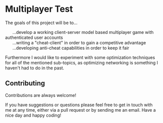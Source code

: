 
# Multiplayer Test

The goals of this project will be to...  

&nbsp;&nbsp;&nbsp;&nbsp;&nbsp;&nbsp;...develop a working client-server model based multiplayer game with authenticated user accounts  
&nbsp;&nbsp;&nbsp;&nbsp;&nbsp;&nbsp;...writing a "cheat-client" in order to gain a competitive advantage  
&nbsp;&nbsp;&nbsp;&nbsp;&nbsp;&nbsp;...developing anti-cheat capabilities in order to keep it fair

Furthermore I would like to experiment with some optimization techniques for all of the mentioned sub-topics, as optimizing networking is something I haven't had to do in the past.
## Contributing

Contributions are always welcome!

If you have suggestions or questions please feel free to get in touch with me at any time, either via a pull request or by sending me an email. Have a nice day and happy coding!
